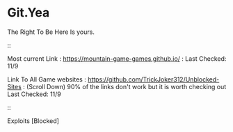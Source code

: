 # Git.Yea
The Right To Be Here Is yours.

::

Most current Link
: https://mountain-game-games.github.io/ :
Last Checked: 11/9

Link To All Game websites
: https://github.com/TrickJoker312/Unblocked-Sites :
 (Scroll Down)
90% of the links don't work but it is worth checking out
Last Checked: 11/9

::

Exploits
[Blocked]
